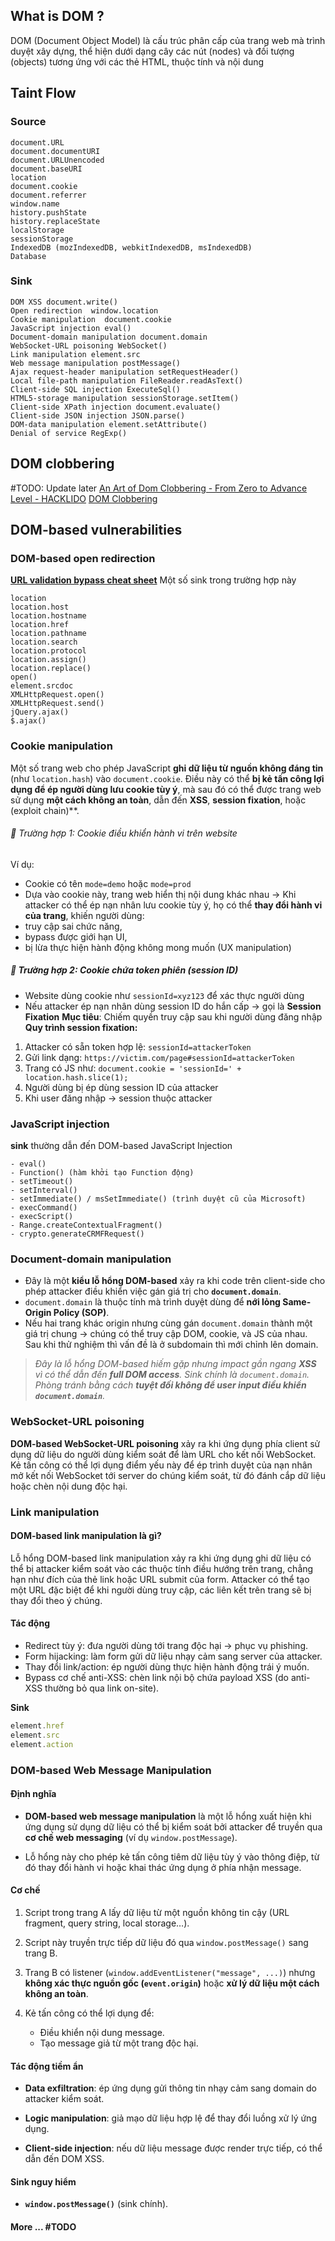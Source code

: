 ## What is DOM ?
DOM (Document Object Model) là cấu trúc phân cấp của trang web mà trình duyệt xây dựng, thể hiện dưới dạng cây các nút (nodes) và đối tượng (objects) tương ứng với các thẻ HTML, thuộc tính và nội dung
## Taint Flow
### Source
``` Common_source
document.URL 
document.documentURI 
document.URLUnencoded 
document.baseURI 
location 
document.cookie 
document.referrer 
window.name 
history.pushState 
history.replaceState 
localStorage 
sessionStorage 
IndexedDB (mozIndexedDB, webkitIndexedDB, msIndexedDB) 
Database
```
### Sink
```
DOM XSS document.write()  
Open redirection  window.location  
Cookie manipulation  document.cookie  
JavaScript injection eval()  
Document-domain manipulation document.domain  
WebSocket-URL poisoning WebSocket()  
Link manipulation element.src  
Web message manipulation postMessage()  
Ajax request-header manipulation setRequestHeader()  
Local file-path manipulation FileReader.readAsText()  
Client-side SQL injection ExecuteSql()  
HTML5-storage manipulation sessionStorage.setItem()  
Client-side XPath injection document.evaluate()  
Client-side JSON injection JSON.parse()  
DOM-data manipulation element.setAttribute()  
Denial of service RegExp()
```

## DOM clobbering
#TODO: Update later
[An Art of Dom Clobbering - From Zero to Advance Level - HACKLIDO](https://hacklido.com/blog/43-an-art-of-dom-clobbering-from-zero-to-advance-level)
[DOM Clobbering](https://domclob.xyz/domc_markups/list)
## DOM-based vulnerabilities
###  DOM-based open redirection
**[URL validation bypass cheat sheet](https://portswigger.net/web-security/ssrf/url-validation-bypass-cheat-sheet)**
Một số sink trong trường hợp này
``` SINK
location 
location.host 
location.hostname 
location.href 
location.pathname 
location.search 
location.protocol 
location.assign() 
location.replace() 
open() 
element.srcdoc 
XMLHttpRequest.open() 
XMLHttpRequest.send() 
jQuery.ajax() 
$.ajax()
```

### Cookie manipulation
Một số trang web cho phép JavaScript **ghi dữ liệu từ nguồn không đáng tin** (như `location.hash`) vào `document.cookie`. Điều này có thể **bị kẻ tấn công lợi dụng để ép người dùng lưu cookie tùy ý**, mà sau đó có thể được trang web sử dụng **một cách không an toàn**, dẫn đến **XSS**, **session fixation**, hoặc (exploit chain)**.
###### 🧨 Trường hợp 1: Cookie điều khiển hành vi trên website
Ví dụ:
- Cookie có tên `mode=demo` hoặc `mode=prod`
- Dựa vào cookie này, trang web hiển thị nội dung khác nhau
→ Khi attacker có thể ép nạn nhân lưu cookie tùy ý, họ có thể **thay đổi hành vi của trang**, khiến người dùng:
- truy cập sai chức năng,
- bypass được giới hạn UI,
- bị lừa thực hiện hành động không mong muốn (UX manipulation)
##### 🧨 Trường hợp 2: Cookie chứa **token phiên (session ID)**
- Website dùng cookie như `sessionId=xyz123` để xác thực người dùng
- Nếu attacker ép nạn nhân dùng session ID do hắn cấp → gọi là **Session Fixation**
**Mục tiêu**: Chiếm quyền truy cập sau khi người dùng đăng nhập
**Quy trình session fixation:**
1. Attacker có sẵn token hợp lệ: `sessionId=attackerToken`
2. Gửi link dạng:
	`https://victim.com/page#sessionId=attackerToken`
3. Trang có JS như:
    `document.cookie = 'sessionId=' + location.hash.slice(1);`
4. Người dùng bị ép dùng session ID của attacker
5. Khi user đăng nhập → session thuộc attacker
### JavaScript injection
**sink** thường dẫn đến DOM-based JavaScript Injection
```
- eval()
- Function() (hàm khởi tạo Function động)
- setTimeout()
- setInterval()
- setImmediate() / msSetImmediate() (trình duyệt cũ của Microsoft)
- execCommand()
- execScript()
- Range.createContextualFragment()
- crypto.generateCRMFRequest()
```
### Document-domain manipulation
- Đây là một **kiểu lỗ hổng DOM-based** xảy ra khi code trên client-side cho phép attacker điều khiển việc gán giá trị cho **`document.domain`**.
- `document.domain` là thuộc tính mà trình duyệt dùng để **nới lỏng Same-Origin Policy (SOP)**.    
- Nếu hai trang khác origin nhưng cùng gán `document.domain` thành một giá trị chung → chúng có thể truy cập DOM, cookie, và JS của nhau.
Sau khi thử nghiệm thì vấn đề là ở subdomain thì mới chỉnh lên domain. 

> *Đây là lỗ hổng DOM-based hiếm gặp nhưng impact gần ngang **XSS** vì có thể dẫn đến **full DOM access**. Sink chính là `document.domain`. Phòng tránh bằng cách **tuyệt đối không để user input điều khiển `document.domain`**.*

### WebSocket-URL poisoning
**DOM-based WebSocket-URL poisoning** xảy ra khi ứng dụng phía client sử dụng dữ liệu do người dùng kiểm soát để làm URL cho kết nối WebSocket. Kẻ tấn công có thể lợi dụng điểm yếu này để ép trình duyệt của nạn nhân mở kết nối WebSocket tới server do chúng kiểm soát, từ đó đánh cắp dữ liệu hoặc chèn nội dung độc hại.

### Link manipulation
#### DOM-based link manipulation là gì?
Lỗ hổng DOM-based link manipulation xảy ra khi ứng dụng ghi dữ liệu có thể bị attacker kiểm soát vào các thuộc tính điều hướng trên trang, chẳng hạn như đích của thẻ link hoặc URL submit của form. Attacker có thể tạo một URL đặc biệt để khi người dùng truy cập, các liên kết trên trang sẽ bị thay đổi theo ý chúng.
#### Tác động
- Redirect tùy ý: đưa người dùng tới trang độc hại → phục vụ phishing.
- Form hijacking: làm form gửi dữ liệu nhạy cảm sang server của attacker.
- Thay đổi link/action: ép người dùng thực hiện hành động trái ý muốn.
- Bypass cơ chế anti-XSS: chèn link nội bộ chứa payload XSS (do anti-XSS thường bỏ qua link on-site).

**Sink**
``` js
element.href
element.src
element.action
```

### DOM-based Web Message Manipulation
#### Định nghĩa

- **DOM-based web message manipulation** là một lỗ hổng xuất hiện khi ứng dụng sử dụng dữ liệu có thể bị kiểm soát bởi attacker để truyền qua **cơ chế web messaging** (ví dụ `window.postMessage`).
    
- Lỗ hổng này cho phép kẻ tấn công tiêm dữ liệu tùy ý vào thông điệp, từ đó thay đổi hành vi hoặc khai thác ứng dụng ở phía nhận message.

#### Cơ chế
1. Script trong trang A lấy dữ liệu từ một nguồn không tin cậy (URL fragment, query string, local storage…).
    
2. Script này truyền trực tiếp dữ liệu đó qua `window.postMessage()` sang trang B.
    
3. Trang B có listener (`window.addEventListener("message", ...)`) nhưng **không xác thực nguồn gốc (`event.origin`)** hoặc **xử lý dữ liệu một cách không an toàn**.
    
4. Kẻ tấn công có thể lợi dụng để:
    - Điều khiển nội dung message.
    - Tạo message giả từ một trang độc hại.

#### Tác động tiềm ẩn
- **Data exfiltration**: ép ứng dụng gửi thông tin nhạy cảm sang domain do attacker kiểm soát.
    
- **Logic manipulation**: giả mạo dữ liệu hợp lệ để thay đổi luồng xử lý ứng dụng.
    
- **Client-side injection**: nếu dữ liệu message được render trực tiếp, có thể dẫn đến DOM XSS.
#### Sink nguy hiểm
- **`window.postMessage()`** (sink chính).

#### More ... #TODO